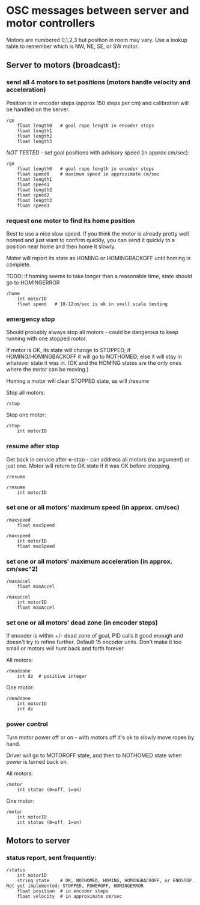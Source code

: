 # OSC messages between server and motor controllers

Motors are numbered 0,1,2,3 but position in room may vary. Use a lookup table to remember which is NW, NE, SE, or SW motor.

## Server to motors (broadcast):


### send all 4 motors to set positions (motors handle velocity and acceleration)
Position is in encoder steps (approx 150 steps per cm) and calibration will be handled on the server.
```
/go
	float length0	# goal rope length in encoder steps
	float length1
	float length2
	float length3
```
_NOT TESTED_ - set goal positions with advisory speed (in approx cm/sec):

```
/go
	float length0	# goal rope length in encoder steps
	float speed0	# maximum speed in approximate cm/sec
	float length1
	float speed1
	float length2
	float speed2
	float length3
	float speed3
```

### request one motor to find its home position
Best to use a nice slow speed. If you think the motor is already pretty well homed and just want to confirm quickly, 
you can send it quickly to a position near home and then home it slowly.

Motor will report its state as HOMING or HOMINGBACKOFF until homing is complete.  

TODO: if homing seems to take longer than a reasonable time, state should go to HOMINGERROR

```
/home
	int motorID
	float speed	  # 10-12cm/sec is ok in small scale testing
```


### emergency stop
Should probably always stop all motors - could be dangerous to keep running with one stopped motor.

If motor is OK, its state will change to STOPPED; if HOMING/HOMINGBACKOFF it will go to NOTHOMED; else it will stay in whatever state it was in. (OK and the HOMING states are the only ones where the motor can be moving.)

Homing a motor will clear STOPPED state, as will /resume

Stop all motors:
```
/stop
```

Stop one motor:
```
/stop
	int motorID
```

### resume after stop
Get back in service after e-stop - can address all motors (no argument) or just one. Motor will return to OK state if it was OK before stopping.
```
/resume

/resume
	int motorID
```


### set one or all motors' maximum speed (in approx. cm/sec)
```
/maxspeed
	float maxSpeed
	
/maxspeed
	int motorID
	float maxSpeed
```

### set one or all motors' maximum acceleration (in approx. cm/sec^2)
```
/maxaccel
	float maxAccel
	
/maxaccel
	int motorID
	float maxAccel
```

### set one or all motors' dead zone (in encoder steps)
If encoder is within +/- dead zone of goal, PID calls it good enough and doesn't try to refine further. Default 15 encoder units. Don't make it too small or motors will hunt back and forth forever.

All motors:
```
/deadzone
	int dz	# positive integer 
```

One motor:
```
/deadzone
	int motorID
	int dz
```


### power control 
Turn motor power off or on - with motors off it's ok to _slowly_ move ropes by hand.

Driver will go to MOTOROFF state, and then to NOTHOMED state when power is turned back on.

All motors:
```
/motor
	int status (0=off, 1=on)
```

One motor:
```
/motor
	int motorID
	int status (0=off, 1=on)
```


## Motors to server

### status report, sent frequently:
```
/status
	int motorID
	string state	# OK, NOTHOMED, HOMING, HOMINGBACKOFF, or ENDSTOP. Not yet implemented: STOPPED, POWEROFF, HOMINGERROR
	float position	# in encoder steps
	float velocity	# in approximate cm/sec
	

	
	